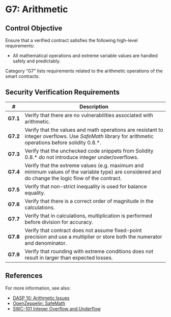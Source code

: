 # G7: Arithmetic

## Control Objective

Ensure that a verified contract satisfies the following high-level requirements:
* All mathematical operations and extreme variable values are handled safely and predictably.

Category “G7” lists requirements related to the arithmetic operations of the smart contracts.

## Security Verification Requirements

| # | Description |
| --- | --- |
| **G7.1** | Verify that there are no vulnerabilities associated with arithmetic. | 
| **G7.2** | Verify that the values and math operations are resistant to integer overflows. Use *SafeMath* library for arithmetic operations before solidity 0.8.\*. | 
| **G7.3** | Verify that the unchecked code snippets from Solidity 0.8.\* do not introduce integer under/overflows. | 
| **G7.4** | Verify that the extreme values (e.g. maximum and minimum values of the variable type) are considered and do change the logic flow of the contract. | 
| **G7.5** | Verify that non-strict inequality is used for balance equality. | 
| **G7.6** | Verify that there is a correct order of magnitude in the calculations. | 
| **G7.7** | Verify that in calculations, multiplication is performed before division for accuracy. | 
| **G7.8** | Verify that contract does not assume fixed-point precision and use a multiplier or store both the numerator and denominator. | 
| **G7.9** | Verify that rounding with extreme conditions does not result in larger than expected losses. |

## References

For more information, see also:

* [DASP 10: Arithmetic Issues](https://www.dasp.co/#item-3)
* [OpenZeppelin: SafeMath](https://github.com/OpenZeppelin/openzeppelin-solidity/blob/master/contracts/math/SafeMath.sol)
* [SWC-101 Integer Overflow and Underflow](https://smartcontractsecurity.github.io/SWC-registry/docs/SWC-101)
